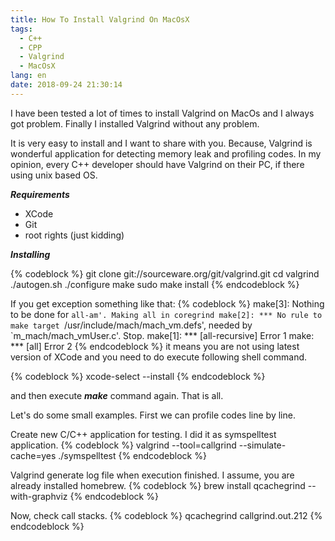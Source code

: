 ```yaml
---
title: How To Install Valgrind On MacOsX
tags:
  - C++
  - CPP
  - Valgrind
  - MacOsX
lang: en
date: 2018-09-24 21:30:14
---
```



I have been tested a lot of times to install Valgrind on MacOs and I always got problem. Finally I installed Valgrind without any problem.

It is very easy to install and I want to share with you. Because, Valgrind is wonderful application for detecting memory leak and profiling codes. In my opinion, every C++ developer should have Valgrind on their PC, if there using unix based OS.

***Requirements***
 - XCode
 - Git
 - root rights (just kidding)

***Installing***

{% codeblock %}
git clone git://sourceware.org/git/valgrind.git
cd valgrind
./autogen.sh
./configure
make
sudo make install
{% endcodeblock %}

If you get exception something like that:
{% codeblock %}
make[3]: Nothing to be done for `all-am'.
Making all in coregrind
make[2]: *** No rule to make target `/usr/include/mach/mach_vm.defs', needed by `m_mach/mach_vmUser.c'.  Stop.
make[1]: *** [all-recursive] Error 1
make: *** [all] Error 2
{% endcodeblock %}
it means you are not using latest version of XCode and you need to do execute following shell command.

{% codeblock %}
xcode-select --install
{% endcodeblock %}

and then execute ***make*** command again. That is all.

Let's do some small examples.
First we can profile codes line by line.

Create new C/C++ application for testing. I did it as symspelltest application.
{% codeblock %}
valgrind --tool=callgrind --simulate-cache=yes ./symspelltest
{% endcodeblock %}

Valgrind generate log file when execution finished.
I assume, you are already installed homebrew.
{% codeblock %}
brew install qcachegrind --with-graphviz
{% endcodeblock %}

Now, check call stacks.
{% codeblock %}
qcachegrind callgrind.out.212
{% endcodeblock %}